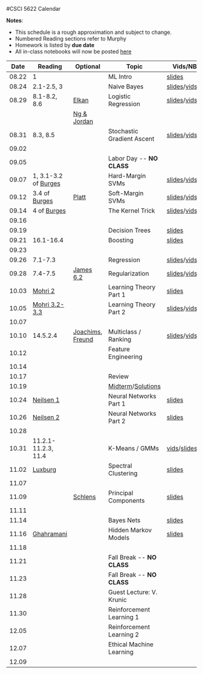 #CSCI 5622 Calendar

**Notes**:
- This schedule is a rough approximation and subject to change.
- Numbered Reading sections refer to Murphy
- Homework is listed by **due date**
- All in-class notebooks will now be posted [here](https://github.com/chrisketelsen/csci5622notebooks)

| Date 		   | Reading         |  Optional   |                Topic             	 | Vids/NBKs| Hmwk  	| 
|:------------:| ----------------| ------------|-------------------------------------|----------|-----------|
| 08.22        | 1				 |             | ML Intro							 |	[slides](http://grandmaster.colorado.edu/~cketelsen/files/csci5622/videos/lesson01/1a.pdf)		|			| 
| 08.24        | 2.1-2.5, 3      |             | Naive Bayes 						 |	[slides](http://grandmaster.colorado.edu/~cketelsen/files/csci5622/videos/lesson02/lesson02.pdf)/[vids](https://www.youtube.com/playlist?list=PLnGW93UbO5Lw6kCrLHamfO1C6aO6cYn9e)		|			| 
| 08.29        | 8.1-8.2, 8.6    | [Elkan](https://piazza.com/class_profile/get_resource/is29q3nxion50u/is2whxendxg6pt) | Logistic Regression			 |[slides](http://grandmaster.colorado.edu/~cketelsen/files/csci5622/videos/lesson03/lesson03.pdf)/[vids](https://www.youtube.com/playlist?list=PLnGW93UbO5LxLOescqOXFeiFMQiHKQpbc)	|			| 
|              |              | [Ng & Jordan](https://piazza.com/class_profile/get_resource/is29q3nxion50u/is2wmscpcxh184) | 		 |			|			| 
| 08.31        | 8.3, 8.5        | 			   | Stochastic Gradient Ascent 		 |	[slides](http://grandmaster.colorado.edu/~cketelsen/files/csci5622/videos/lesson04/lesson04.pdf)/[vids](https://www.youtube.com/playlist?list=PLnGW93UbO5Lwf58whD9P7fjq5fbCgVVrp)	 	|			| 
| 09.02        | 		         | 			   | 									 |			| [KNN](https://github.com/chrisketelsen/courses/blob/master/csci5622/homework/knn/assign.md)		| 
| 09.05        | 		         | 			   | Labor Day -- **NO CLASS**			 |			|			| 
| 09.07        | 1, 3.1-3.2 of [Burges](http://research.microsoft.com/en-us/um/people/cburges/papers/svmtutorial.pdf)		         | 			   | Hard-Margin SVMs |	[slides](http://grandmaster.colorado.edu/~cketelsen/files/csci5622/videos/lesson05/lesson05.pdf)/[vids](https://www.youtube.com/playlist?list=PLnGW93UbO5Lxz0JFghO9LkIt1Q8Lnw6Mn)/[geo](http://nbviewer.jupyter.org/url/grandmaster.colorado.edu/~cketelsen/files/csci5622/notebooks/lesson05/lesson05SVMGeometry.ipynb?flush_cache=true)		|			| 
| 09.12        | 3.4 of [Burges](http://research.microsoft.com/en-us/um/people/cburges/papers/svmtutorial.pdf)		         | 		[Platt](https://www.microsoft.com/en-us/research/wp-content/uploads/2016/02/smo-book.pdf)	   | Soft-Margin SVMs | [slides](http://grandmaster.colorado.edu/~cketelsen/files/csci5622/videos/lesson06/lesson06.pdf)/[vids](https://www.youtube.com/playlist?list=PLnGW93UbO5LxxApfk0Qwzw2Ji_XRxQY0c)			|			| 
| 09.14        | 4 of [Burges](http://research.microsoft.com/en-us/um/people/cburges/papers/svmtutorial.pdf)		         | 			   | The Kernel Trick |	[slides](http://grandmaster.colorado.edu/~cketelsen/files/csci5622/videos/lesson07/lesson07.pdf)/[vids](https://www.youtube.com/playlist?list=PLnGW93UbO5LxO8xo2z8pFtpGXeFlaGOTp)		|			| 
| 09.16        | 		         | 			   | 									 |			| [LogReg](https://github.com/chrisketelsen/courses/blob/master/csci5622/homework/logreg/assign.md)	| 
| 09.19        |        		 | 			   | Decision Trees						 |	[slides](http://grandmaster.colorado.edu/~cketelsen/files/csci5622/videos/lesson08/lesson08.pdf)		| 			| 
| 09.21        | 16.1-16.4       | 			   | Boosting 							 |	[slides](http://grandmaster.colorado.edu/~cketelsen/files/csci5622/videos/lesson09/lesson09.pdf)		|			| 
| 09.23        | 		         | 			   | 									 |			| [SVM](https://github.com/chrisketelsen/courses/blob/master/csci5622/homework/svm/assign.md) 		| 
| 09.26        | 7.1-7.3			     | 			   | Regression 			      		 |	[slides](http://grandmaster.colorado.edu/~cketelsen/files/csci5622/videos/lesson10/lesson10.pdf)/[vids](https://www.youtube.com/playlist?list=PLnGW93UbO5LwR6IVtKAqSlzy4PjscOG1E)		|			| 
| 09.28        | 7.4-7.5			     | 	[James 6.2](http://www-bcf.usc.edu/~gareth/ISL/ISLR%20Sixth%20Printing.pdf)		   | Regularization						 |[slides](http://grandmaster.colorado.edu/~cketelsen/files/csci5622/videos/lesson11/lesson11.pdf)/[vids](https://www.youtube.com/playlist?list=PLnGW93UbO5Lwll_CxrMufMPNv6hH7g1Eg)		|			| 
| 10.03        | [Mohri 2](https://moodle.cs.colorado.edu/pluginfile.php/2076/mod_resource/content/1/mohri_learn.pdf)			     | 			   | Learning Theory Part 1			     | [slides](http://grandmaster.colorado.edu/~cketelsen/files/csci5622/videos/lesson12/lesson12.pdf)			|			| 
| 10.05        | [Mohri 3.2-3.3](https://moodle.cs.colorado.edu/pluginfile.php/2076/mod_resource/content/1/mohri_learn.pdf)			     | 			   | Learning Theory Part 2				 |	[slides](http://grandmaster.colorado.edu/~cketelsen/files/csci5622/videos/lesson13/lesson13.pdf)/[vids](https://www.youtube.com/playlist?list=PLnGW93UbO5LwkHDDVrVrd2lrpq2VFLZgT)		|			| 
| 10.07        | 			     | 			   | 	       						     |			| [Boosting](https://github.com/chrisketelsen/courses/blob/master/csci5622/homework/boosting/assign.md)	| 
| 10.10        | 14.5.2.4	     | [Joachims](https://static.aminer.org/pdf/PDF/000/472/865/optimizing_search_engines_using_clickthrough_data.pdf), [Freund](http://jmlr.csail.mit.edu/papers/volume4/freund03a/freund03a.pdf)			   | Multiclass / Ranking		 |	[slides](http://grandmaster.colorado.edu/~cketelsen/files/csci5622/videos/lesson14/lesson14.pdf)/[vids](https://www.youtube.com/playlist?list=PLnGW93UbO5LyD3ZbpbldUzj4Y_NOWlfL6)		|			| 
| 10.12        | 			     | 			   | Feature Engineering				 |			|			| 
| 10.14        | 			     | 			   | 									 |			| [Learnability](https://github.com/chrisketelsen/courses/blob/master/csci5622/homework/learnability/assign.md)		| 
| 10.17        | 			     | 			   | Review								 |			|			| 
| 10.19        | 			     | 			   | [Midterm](https://github.com/chrisketelsen/courses/blob/master/csci5622/exam/midterm_info.md)/[Solutions](https://piazza.com/colorado/fall2016/csci5622/resources)							 |			|			| 
| 10.24        | [Neilsen 1](http://neuralnetworksanddeeplearning.com/chap1.html)			     | 			   | Neural Networks Part 1				 |	[slides](http://grandmaster.colorado.edu/~cketelsen/files/csci5622/videos/lesson16/lesson16.pdf)		|			| 
| 10.26        | [Neilsen 2](http://neuralnetworksanddeeplearning.com/chap2.html)			     | 			   | Neural Networks Part 2				 |	[slides](http://grandmaster.colorado.edu/~cketelsen/files/csci5622/videos/lesson17/lesson17.pdf)		|			| 
| 10.28        | 			     | 			   | 									 |			| [Proposal](https://github.com/chrisketelsen/courses/blob/master/csci5622/project/assign.md)| 
| 10.31        | 11.2.1-11.2.3, 11.4			     | | K-Means / GMMs | [vids](https://www.youtube.com/playlist?list=PLnGW93UbO5Lx06i__okotMXLbh7Nf165G)/[slides](http://grandmaster.colorado.edu/~cketelsen/files/csci5622/videos/lesson18/lesson18.pdf)								 |			|			 
| 11.02        | [Luxburg](https://arxiv.org/pdf/0711.0189v1.pdf)			     | | Spectral Clustering |	[slides](http://grandmaster.colorado.edu/~cketelsen/files/csci5622/videos/lesson19/lesson19.pdf)		|			| 
| 11.07        | 			     | 			   | 									 |			|			| 
| 11.09        | 			     | [Schlens](https://www.cs.princeton.edu/picasso/mats/PCA-Tutorial-Intuition_jp.pdf)			   | Principal Components				 |	[slides](http://grandmaster.colorado.edu/~cketelsen/files/csci5622/videos/lesson20/lesson20.pdf)		|			| 
| 11.11        | 			     | 			   | 									 |			| [Feature Engr.](https://github.com/chrisketelsen/courses/blob/master/csci5622/homework/feature_engineering/assign.md)			| 
| 11.14        | 			     | 			   | Bayes Nets							 |	[slides](http://grandmaster.colorado.edu/~cketelsen/files/csci5622/videos/lesson21/lesson21.pdf)		|			| 
| 11.16        | [Ghahramani](http://mlg.eng.cam.ac.uk/zoubin/papers/ijprai.pdf)			     | 			   | Hidden Markov Models 				 | [slides](http://grandmaster.colorado.edu/~cketelsen/files/csci5622/videos/lesson22/lesson22.pdf)			|			| 
| 11.18        | 			     | 			   | 									 |			| [Data/Baseline](https://github.com/chrisketelsen/courses/blob/master/csci5622/project/assign.md) | 
| 11.21        | 			     | 			   | Fall Break -- **NO CLASS**			 |			|			| 
| 11.23        | 			     | 			   | Fall Break -- **NO CLASS**			 |			|			| 
| 11.28        | 			     | 			   | Guest Lecture: V. Krunic	     |			|			| 
| 11.30        | 			     | 			   | Reinforcement Learning 1			 |			|			| 
| 12.05        | 			     | 			   | Reinforcement Learning 2            |			|			| 
| 12.07        | 			     | 			   | Ethical Machine Learning			 |			|    		| 
| 12.09        | 			     | 			   | 									 |			| Project Due   		| 

